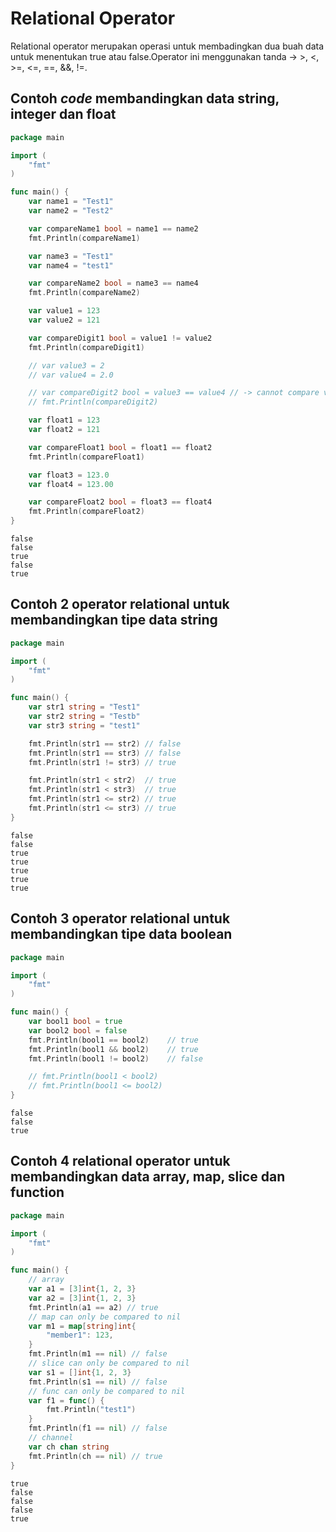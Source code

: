 # Relational Operator

Relational operator merupakan operasi untuk membadingkan dua buah data untuk menentukan true atau false.Operator ini menggunakan tanda ->  >, <, >=, <=, ==, &&, !=.

## Contoh _code_ membandingkan data string,  integer dan float

```go
package main

import (
	"fmt"
)

func main() {
	var name1 = "Test1"
	var name2 = "Test2"

	var compareName1 bool = name1 == name2
	fmt.Println(compareName1)

	var name3 = "Test1"
	var name4 = "test1"

	var compareName2 bool = name3 == name4
	fmt.Println(compareName2)

	var value1 = 123
	var value2 = 121

	var compareDigit1 bool = value1 != value2
	fmt.Println(compareDigit1)

	// var value3 = 2
	// var value4 = 2.0

	// var compareDigit2 bool = value3 == value4 // -> cannot compare value3 == value4 (mismatched types int and float64)
	// fmt.Println(compareDigit2)

	var float1 = 123
	var float2 = 121

	var compareFloat1 bool = float1 == float2
	fmt.Println(compareFloat1)

	var float3 = 123.0
	var float4 = 123.00

	var compareFloat2 bool = float3 == float4
	fmt.Println(compareFloat2)
}
```

```
false
false
true
false
true
```

## Contoh 2 operator relational untuk membandingkan tipe data string

```go
package main

import (
	"fmt"
)

func main() {
	var str1 string = "Test1"
	var str2 string = "Testb"
	var str3 string = "test1"

	fmt.Println(str1 == str2) // false
	fmt.Println(str1 == str3) // false
	fmt.Println(str1 != str3) // true

	fmt.Println(str1 < str2)  // true
	fmt.Println(str1 < str3)  // true
	fmt.Println(str1 <= str2) // true
	fmt.Println(str1 <= str3) // true
}
```

```
false
false
true
true
true
true
true
```

## Contoh 3 operator relational untuk membandingkan tipe data boolean

```go
package main

import (
	"fmt"
)

func main() {
	var bool1 bool = true
	var bool2 bool = false
	fmt.Println(bool1 == bool2)    // true
	fmt.Println(bool1 && bool2)	   // true
	fmt.Println(bool1 != bool2)    // false

	// fmt.Println(bool1 < bool2)
	// fmt.Println(bool1 <= bool2)
}
```

```
false
false
true
```

## Contoh 4 relational operator untuk membandingkan data array, map, slice dan function

```go
package main

import (
	"fmt"
)

func main() {
	// array
	var a1 = [3]int{1, 2, 3}
	var a2 = [3]int{1, 2, 3}
	fmt.Println(a1 == a2) // true
	// map can only be compared to nil
	var m1 = map[string]int{
		"member1": 123,
	}
	fmt.Println(m1 == nil) // false
	// slice can only be compared to nil
	var s1 = []int{1, 2, 3}
	fmt.Println(s1 == nil) // false
	// func can only be compared to nil
	var f1 = func() {
		fmt.Println("test1")
	}
	fmt.Println(f1 == nil) // false
	// channel
	var ch chan string
	fmt.Println(ch == nil) // true
}

```

```
true
false
false
false
true
```
